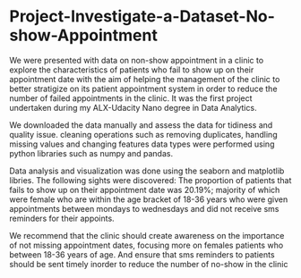 # Project-Investigate-a-Dataset-No-show-Appointment
We were presented with data on non-show appointment in a clinic to explore the characteristics of patients who fail to show up on their appointment date with the aim of helping the management of the clinic to better stratigize on its patient appointment system in order to reduce the number of failed appointments in the clinic. It was the first project undertaken during my ALX-Udacity Nano degree in Data Analytics.

We downloaded the data manually and assess the data for tidiness and quality issue. cleaning operations such as removing duplicates, handling missing values and changing features data types were performed using python libraries such as numpy and pandas.

Data analysis and visualization was done using the seaborn and matplotlib libries. The following sights were discovered: The proportion of patients that fails to show up on their appointment date was 20.19%; majority of which were female who are within the age bracket of 18-36 years who were given appointments between  mondays to wednesdays and did not receive sms reminders for their appoints.

We recommend that the clinic should create awareness on the importance of not missing appointment dates, focusing more on females patients who between 18-36 years of age. And ensure that sms reminders to patients should be sent timely inorder to reduce the number of no-show in the clinic
